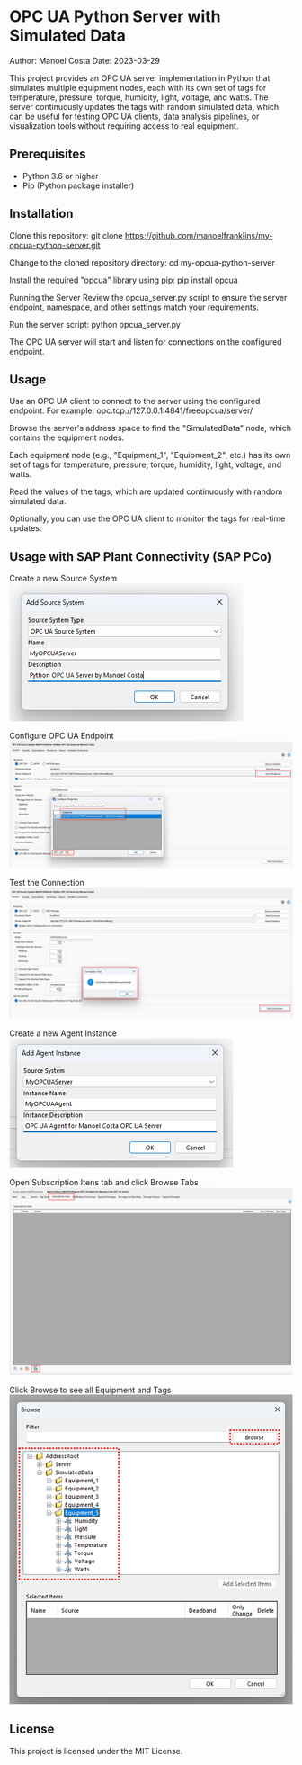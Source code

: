 # OPC UA Python Server with Simulated Data

Author: Manoel Costa
Date: 2023-03-29

This project provides an OPC UA server implementation in Python that simulates multiple equipment nodes, each with its own set of tags for temperature, pressure, torque, humidity, light, voltage, and watts. The server continuously updates the tags with random simulated data, which can be useful for testing OPC UA clients, data analysis pipelines, or visualization tools without requiring access to real equipment.

## Prerequisites

- Python 3.6 or higher
- Pip (Python package installer)

## Installation

Clone this repository:
git clone https://github.com/manoelfranklins/my-opcua-python-server.git

Change to the cloned repository directory:
cd my-opcua-python-server

Install the required "opcua" library using pip:
pip install opcua

Running the Server
Review the opcua_server.py script to ensure the server endpoint, namespace, and other settings match your requirements.

Run the server script:
python opcua_server.py

The OPC UA server will start and listen for connections on the configured endpoint.

## Usage

Use an OPC UA client to connect to the server using the configured endpoint. For example:
opc.tcp://127.0.0.1:4841/freeopcua/server/

Browse the server's address space to find the "SimulatedData" node, which contains the equipment nodes.

Each equipment node (e.g., "Equipment_1", "Equipment_2", etc.) has its own set of tags for temperature, pressure, torque, humidity, light, voltage, and watts.

Read the values of the tags, which are updated continuously with random simulated data.

Optionally, you can use the OPC UA client to monitor the tags for real-time updates.

## Usage with SAP Plant Connectivity (SAP PCo)

Create a new Source System  
![Using Python OPC UA Server with PCo](Images/Picture1.png)

Configure OPC UA Endpoint  
![Using Python OPC UA Server with PCo](Images/Picture2.png)

Test the Connection  
![Using Python OPC UA Server with PCo](Images/Picture3.png)

Create a new Agent Instance  
![Using Python OPC UA Server with PCo](Images/Picture4.png)

Open Subscription Itens tab and click Browse Tabs  
![Using Python OPC UA Server with PCo](Images/Picture5.png)

Click Browse to see all Equipment and Tags  
![Using Python OPC UA Server with PCo](Images/Picture6.png)

## License
This project is licensed under the MIT License.
